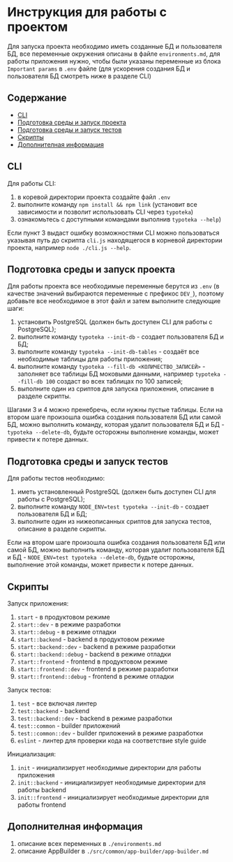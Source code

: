 # Инструкция для работы с проектом

Для запуска проекта необходимо иметь созданные БД и пользователя БД, все переменные окружения описаны
в файле `environments.md`, для работы приложения нужно, чтобы были указаны переменные из блока `Important params`
в `.env` файле (для ускорения создания БД и пользователя БД смотреть ниже в разделе CLI)

## Содержание
* [CLI](#cli)
* [Подготовка среды и запуск проекта](#init-project)
* [Подготовка среды и запуск тестов](#init-tests)
* [Скрипты](#scripts)
* [Дополнителная информация](#additional)


## <a name="#cli"></a>CLI

Для работы CLI:
1) в коревой директории проекта создайте файл `.env`
2) выполните команду `npm install && npm link` (установит все зависимости и позволит использовать CLI через `typoteka`)
3) ознакомьтесь с доступными командами выполнив `typoteka --help`)

Если пункт 3 выдаст ошибку возможностями CLI можно пользоваться указывая путь до скрипта `cli.js` находящегося в
корневой директории проекта, например `node ./cli.js --help`.


## <a name="#init-project"></a>Подготовка среды и запуск проекта

Для работы проекта все необходимые переменные берутся из `.env` (в качестве значений выбираются переменные
с префикос `DEV_`), поэтому добавьте все необходимое в этот файл и затем выполните следующие шаги:
1) установить PostgreSQL (должен быть доступен CLI для работы с PostgreSQL);
2) выполните команду `typoteka --init-db` - создает пользователя БД и БД;
3) выполните команду `typoteka --init-db-tables` - создаёт все необходимые таблицы для работы приложения;
4) выполните команду `typoteka --fill-db <КОЛИЧЕСТВО_ЗАПИСЕЙ>` - заполняет все таблицы БД моковыми данными, например
`typoteka --fill-db 100` создаст во всех таблицах по 100 записей;
5) выполните один из сриптов для запуска приложения, описание в разделе скрипты.

Шагами 3 и 4 можно пренебречь, если нужны пустые таблицы. Если на втором шаге произошла ошибка создания пользователя БД
или самой БД, можно выполнить команду, которая удалит пользователя БД и БД - `typoteka --delete-db`, будьте осторожны
выполнение команды, может привести к потере данных.


## <a name="#init-tests"></a>Подготовка среды и запуск тестов

Для работы тестов необходимо:
1) иметь установленный PostgreSQL (должен быть доступен CLI для работы с PostgreSQL);
2) выполните команду `NODE_ENV=test typoteka --init-db` - создает пользователя БД и БД;
3) выполните один из нижеописанных сриптов для запуска тестов, описание в разделе скрипты.

Если на втором шаге произошла ошибка создания пользователя БД или самой БД, можно выполнить команду, которая удалит
пользователя БД и БД - `NODE_ENV=test typoteka --delete-db`, будьте осторожны, выполнение этой команды, может привести
к потере данных.


## <a name="#scripts"></a>Скрипты

Запуск приложения:
1) `start` - в продуктовом режиме
2) `start::dev` - в режиме разработки
3) `start::debug` - в режиме отладки
4) `start::backend` - backend в продуктовом режиме
5) `start::backend::dev` - backend в режиме разработки
6) `start::backend::debug` - backend в режиме отладки
7) `start::frontend` - frontend в продуктовом режиме
8) `start::frontend::dev` - frontend в режиме разработки
9) `start::frontend::debug` - frontend в режиме отладки

Запуск тестов:
1) `test` - все включая линтер
2) `test::backend` - backend
3) `test::backend::dev` - backend в режиме разработки
4) `test::common` - builder приложений
5) `test::common::dev` - builder приложений в режиме разработки
6) `eslint` - линтер для проверки кода на соответствие style guide

Инициализация:
1) `init` - инициализирует необходимые директории для работы приложения
2) `init::backend` - инициализирует необходимые директории для работы backend
3) `init::frontend` - инициализирует необходимые директории для работы frontend


## <a name="#additional"></a>Дополнителная информация
1) описание всех переменных в `./environments.md`
2) описание AppBuilder в `./src/common/app-builder/app-builder.md`
